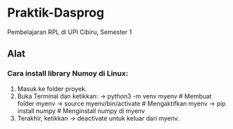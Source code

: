 # Praktik-Dasprog
Pembelajaran RPL di UPI Cibiru, Semester 1

## Alat

### Cara install library Numoy di Linux:
1. Masuk ke folder proyek.
2. Buka Terminal dan ketikkan:
   -> python3 -m venv myenv # Membuat folder myenv
   -> source myenv/bin/activate # Mengaktifkan myenv
   -> pip install numpy # Menginstall numpy di myenv
3. Terakhir, ketikkan -> deactivate untuk keluar dari myenv.